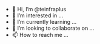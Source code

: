 - 👋 Hi, I’m @teinfraplus
- 👀 I’m interested in ...
- 🌱 I’m currently learning ...
- 💞️ I’m looking to collaborate on ...
- 📫 How to reach me ...

<!---
teinfraplus/teinfraplus is a ✨ special ✨ repository because its `README.md` (this file) appears on your GitHub profile.
You can click the Preview link to take a look at your changes.
--->
